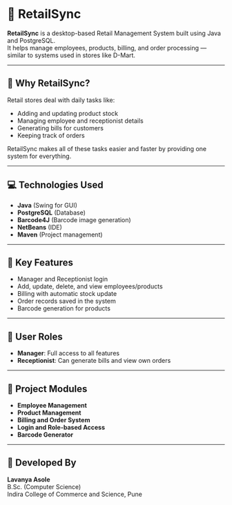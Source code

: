 # 🛒 RetailSync

**RetailSync** is a desktop-based Retail Management System built using Java and PostgreSQL.  
It helps manage employees, products, billing, and order processing — similar to systems used in stores like D-Mart.

---

## 📌 Why RetailSync?

Retail stores deal with daily tasks like:
- Adding and updating product stock
- Managing employee and receptionist details
- Generating bills for customers
- Keeping track of orders

RetailSync makes all of these tasks easier and faster by providing one system for everything.

---

## 💻 Technologies Used

- **Java** (Swing for GUI)
- **PostgreSQL** (Database)
- **Barcode4J** (Barcode image generation)
- **NetBeans** (IDE)
- **Maven** (Project management)

---

## 🔑 Key Features

- Manager and Receptionist login
- Add, update, delete, and view employees/products
- Billing with automatic stock update
- Order records saved in the system
- Barcode generation for products

---

## 👤 User Roles

- **Manager**: Full access to all features  
- **Receptionist**: Can generate bills and view own orders

---

## 📁 Project Modules

- **Employee Management**
- **Product Management**
- **Billing and Order System**
- **Login and Role-based Access**
- **Barcode Generator**

---
## 📌 Developed By

**Lavanya Asole**  
B.Sc. (Computer Science)  
Indira College of Commerce and Science, Pune